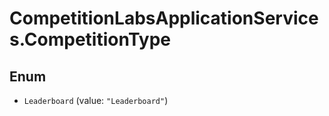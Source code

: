 # CompetitionLabsApplicationServices.CompetitionType

## Enum


* `Leaderboard` (value: `"Leaderboard"`)


